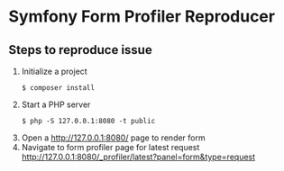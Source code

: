 # Symfony Form Profiler Reproducer

## Steps to reproduce issue

1. Initialize a project
   ```shell
   $ composer install
   ```
2. Start a PHP server
   ```shell
   $ php -S 127.0.0.1:8080 -t public
   ```
3. Open a http://127.0.0.1:8080/ page to render form
4. Navigate to form profiler page for latest request http://127.0.0.1:8080/_profiler/latest?panel=form&type=request
